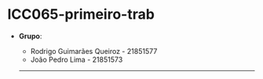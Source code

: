 # ICC065-primeiro-trab
* **Grupo**:
  * Rodrigo Guimarães Queiroz - 21851577
  * João Pedro Lima - 21851573

  ***
  
  